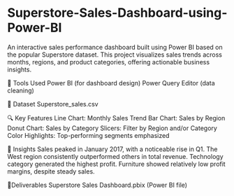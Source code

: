 # Superstore-Sales-Dashboard-using-Power-BI
An interactive sales performance dashboard built using Power BI based on the popular Superstore dataset. This project visualizes sales trends across months, regions, and product categories, offering actionable business insights.

🧰 Tools Used
Power BI (for dashboard design)
Power Query Editor (data cleaning)

📁 Dataset
Superstore_sales.csv

🔍 Key Features
 Line Chart: Monthly Sales Trend
 Bar Chart: Sales by Region
 Donut Chart: Sales by Category
 Slicers: Filter by Region and/or Category
 Color Highlights: Top-performing segments emphasized

📌 Insights
Sales peaked in January 2017, with a noticeable rise in Q1.
The West region consistently outperformed others in total revenue.
Technology category generated the highest profit.
Furniture showed relatively low profit margins, despite steady sales.

📎Deliverables
Superstore Sales Dashboard.pbix (Power BI file)
